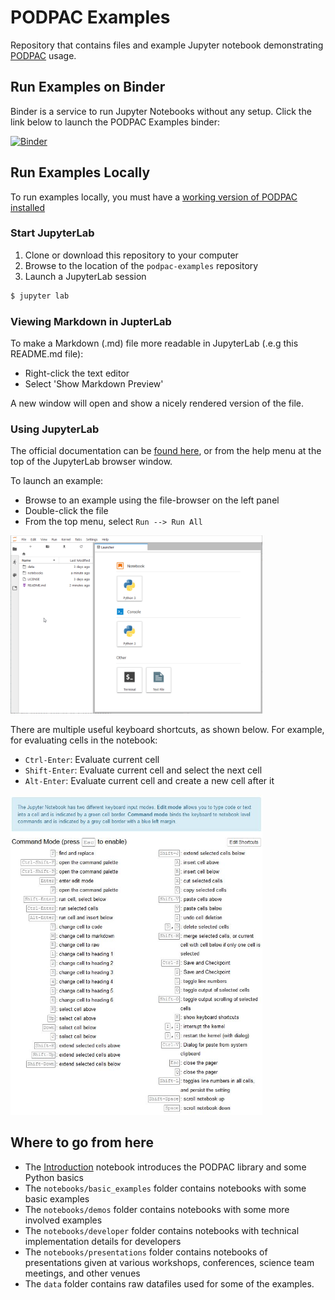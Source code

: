 # PODPAC Examples

Repository that contains files and example Jupyter notebook demonstrating [PODPAC](https://github.com/creare-com/podpac) usage.

## Run Examples on Binder

Binder is a service to run Jupyter Notebooks without any setup.
Click the link below to launch the PODPAC Examples binder:

[![Binder](https://mybinder.org/badge_logo.svg)](https://mybinder.org/v2/gh/creare-com/podpac-examples/38d2aa570363dab9707f674908d1559edc26314d)

## Run Examples Locally

To run examples locally, you must have a [working version of PODPAC installed](https://podpac.org/install.html)

### Start JupyterLab

1. Clone or download this repository to your computer
2. Browse to the location of the `podpac-examples` repository
3. Launch a JupyterLab session

```bash
$ jupyter lab
```

### Viewing Markdown in JupterLab

To make a Markdown (.md) file more readable in JupyterLab (.e.g this README.md file):
* Right-click the text editor
* Select 'Show Markdown Preview'

A new window will open and show a nicely rendered version of the file.


### Using JupyterLab

The official documentation can be [found here](https://jupyterlab.readthedocs.io/en/stable/user/interface.html), or from the help menu at the top of the JupyterLab browser window.

To launch an example:
* Browse to an example using the file-browser on the left panel
* Double-click the file 
* From the top menu, select `Run --> Run All`

<img src='notebooks/Images/JupyterHowTo.gif' width='80%' />

There are multiple useful keyboard shortcuts, as shown below. For example, for evaluating cells in the notebook:
* `Ctrl-Enter`: Evaluate current cell
* `Shift-Enter`: Evaluate current cell and select the next cell
* `Alt-Enter`: Evaluate current cell and create a new cell after it

<img src='notebooks/Images/notebook-keyboard-shortcuts.jpg' width='80%' />

## Where to go from here

* The [Introduction](notebooks/Introduction.ipynb) notebook introduces the PODPAC library and some Python basics
* The `notebooks/basic_examples` folder contains notebooks with some basic examples
* The `notebooks/demos` folder contains notebooks with some more involved examples
* The `notebooks/developer` folder contains notebooks with technical implementation details for developers
* The `notebooks/presentations` folder contains notebooks of presentations given at various workshops, conferences, science team meetings, and other venues
* The `data` folder contains raw datafiles used for some of the examples.

